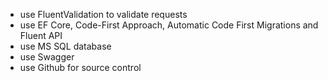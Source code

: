 * use FluentValidation to validate requests
* use EF Core, Code-First Approach, Automatic Code First Migrations and Fluent API
* use MS SQL database
* use Swagger
* use Github for source control
